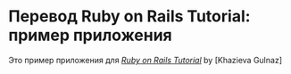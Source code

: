 # Перевод Ruby on Rails Tutorial: пример приложения

Это пример приложения для
[*Ruby on Rails Tutorial*](http://railstutorial.org/)
by [Khazieva Gulnaz]

